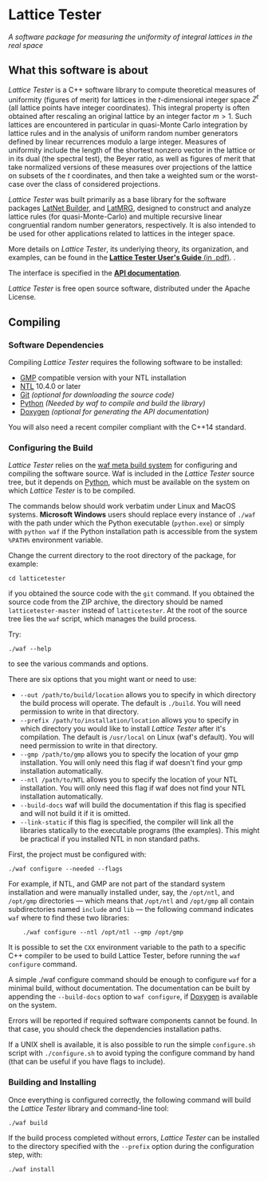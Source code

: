 ﻿# Lattice Tester

_A software package for measuring the uniformity of integral lattices in the real space_

## What this software is about

_Lattice Tester_ is a C++ software library to compute theoretical measures
of uniformity (figures of merit) for lattices in the $t$-dimensional integer space $Z^t$
(all lattice points have integer coordinates).
This integral property is often obtained after rescaling an original lattice by an integer factor $m > 1$.
Such lattices are encountered in particular in quasi-Monte Carlo integration
by lattice rules and in the analysis of uniform random number generators
defined by linear recurrences modulo a large integer.
Measures of uniformity include the length of the shortest nonzero vector 
in the lattice or in its dual (the spectral test), the Beyer ratio, 
as well as figures of merit that take normalized versions
of these measures over projections of the lattice on subsets of the $t$ coordinates,
and then take a weighted sum or the worst-case over the class of considered projections.

_Lattice Tester_ was built primarily as a base library for the software packages
[LatNet Builder](https://github.com/umontreal-simul/latbuilder),
and [LatMRG](https://github.com/umontreal-simul/latmrg), designed to construct and analyze
lattice rules (for quasi-Monte-Carlo) and multiple recursive linear 
congruential random number generators, respectively. 
It is also intended to be used for other applications related to lattices in the integer space.

More details on _Lattice Tester_, its underlying theory, its organization, and examples, can be found in the 
[**Lattice Tester User's Guide** (in .pdf)](https://www-labs.iro.umontreal.ca/~lecuyer/guides/lattester-guide.pdf).
[](http://umontreal-simul.github.io/latticetester/).

The interface is specified in the 
[**API documentation**](http://pierrelecuyer.github.io/latticetester/namespaces.html).

_Lattice Tester_ is free open source software, distributed under the Apache License.

## Compiling

### Software Dependencies

Compiling *Lattice Tester* requires the following software to be installed:

* [GMP](https://gmplib.org/) compatible version with your NTL installation
* [NTL](http://www.shoup.net/ntl/index.html) 10.4.0 or later
* [Git](http://git-scm.com/) *(optional for downloading the source code)*
* [Python](https://www.python.org/) *(Needed by waf to compile and build the library)*
* [Doxygen](http://www.stack.nl/~dimitri/doxygen/) *(optional for generating
  the API documentation)*

You will also need a recent compiler compliant with the C++14 standard.

### Configuring the Build

*Lattice Tester* relies on the
[waf meta build system](https://code.google.com/p/waf/) for configuring and
compiling the software source. Waf is included in the *Lattice Tester* source 
tree, but it depends on [Python](http://python.org/download), which must be 
available on the system on which *Lattice Tester* is to be compiled.

The commands below should work verbatim under Linux and MacOS systems.
**Microsoft Windows** users should replace every instance of `./waf` 
with the path under which the Python executable
(`python.exe`) or simply with `python waf`
if the Python installation path is accessible from the system `%PATH%`
environment variable.

Change the current directory to the root directory of the package, for example:

    cd latticetester

if you obtained the source code with the `git` command.
If you obtained the source code from the ZIP archive, the directory should be
named `latticetester-master` instead of `latticetester`.
At the root of the source tree lies the `waf` script, which manages the build process.

Try:

	./waf --help

to see the various commands and options.

There are six options that you might want or need to use:
- `--out /path/to/build/location` allows you to specify in which directory the
  build process will operate. The default is `./build`. You will need permission
  to write in that directory.
- `--prefix /path/to/installation/location` allows you to specify in which 
  directory you would like to install *Lattice Tester* after it's compilation.
  The default is `/usr/local` on Linux (waf's default). You will need permission
  to write in that directory.
- `--gmp /path/to/gmp` allows you to specify the location of your gmp
  installation. You will only need this flag if waf doesn't find your gmp
  installation automatically.
- `--ntl /path/to/NTL` allows you to specify the location of your NTL 
  installation. You will only need this flag if waf does not find your NTL
  installation automatically.
- `--build-docs` waf will build the documentation if this flag is specified and 
  will not build it if it is omitted.
- `--link-static` if this flag is specified, the compiler will link all the 
  libraries statically to the executable programs (the examples). 
  This might be practical if you installed NTL in non standard paths.

First, the project must be configured with:

	./waf configure --needed --flags

For example, if NTL, and GMP are not part of the standard system installation and were
manually installed under, say, the `/opt/ntl`, and `/opt/gmp` directories —
which means that `/opt/ntl` and `/opt/gmp` all contain subdirectories named
`include` and `lib` — the following command indicates `waf` where to find these
two libraries:

        ./waf configure --ntl /opt/ntl --gmp /opt/gmp

It is possible to set the `CXX` environment variable to the path to a specific
C++ compiler to be used to build Lattice Tester, before running the `waf
configure` command.

A simple 
    ./waf configure
command should be enough to configure `waf` for a minimal build,
without documentation. The documentation can be built by
appending the `--build-docs` option to `waf configure`, if
  [Doxygen](http://www.stack.nl/~dimitri/doxygen/) is available on the system.

Errors will be reported if required software components cannot be found.  In
that case, you should check the dependencies installation paths.

If a UNIX shell is available, it is also possible to run the simple `configure.sh`
script with `./configure.sh` to avoid typing the configure command by hand 
(that can be useful if you have flags to include).

### Building and Installing

Once everything is configured correctly, the following command will build the
*Lattice Tester* library and command-line tool:

    ./waf build

If the build process completed without errors, *Lattice Tester* can be installed to the
directory specified with the `--prefix` option during the configuration step,
with:

    ./waf install


